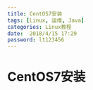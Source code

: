 ```yaml
---
title: CentOS7安装
tags: [Linux, 运维, Java]
categories: Linux教程
date:  2018/4/15 17:29
password: lt123456
---
```

<!-- more -->

CentOS7安装
=======================







